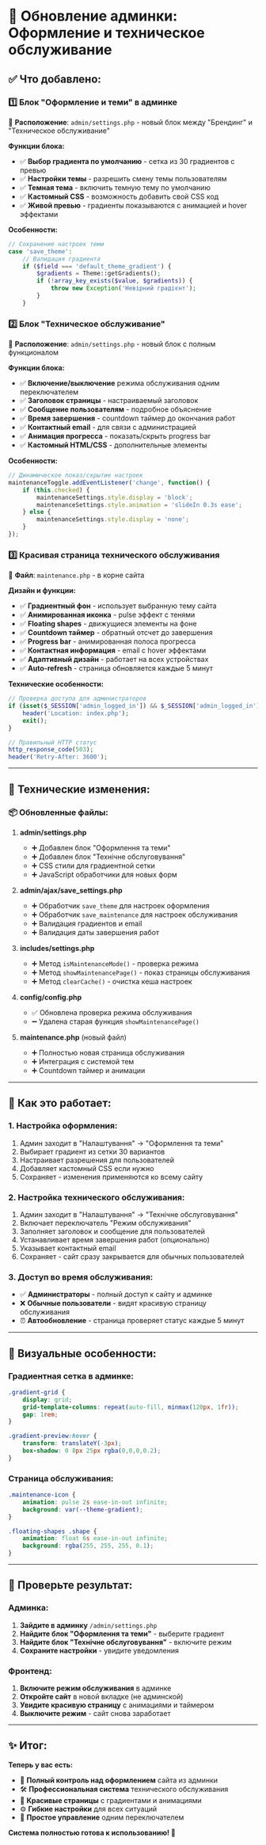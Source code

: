 # 🎨 Обновление админки: Оформление и техническое обслуживание

## ✅ **Что добавлено:**

### 1️⃣ **Блок "Оформление и теми" в админке**
📍 **Расположение**: `admin/settings.php` - новый блок между "Брендинг" и "Техническое обслуживание"

**Функции блока:**
- ✅ **Выбор градиента по умолчанию** - сетка из 30 градиентов с превью
- ✅ **Настройки темы** - разрешить смену темы пользователям
- ✅ **Темная тема** - включить темную тему по умолчанию  
- ✅ **Кастомный CSS** - возможность добавить свой CSS код
- ✅ **Живой превью** - градиенты показываются с анимацией и hover эффектами

**Особенности:**
```php
// Сохранение настроек теми
case 'save_theme':
    // Валидация градиента
    if ($field === 'default_theme_gradient') {
        $gradients = Theme::getGradients();
        if (!array_key_exists($value, $gradients)) {
            throw new Exception('Невірний градієнт');
        }
    }
```

### 2️⃣ **Блок "Техническое обслуживание"**
📍 **Расположение**: `admin/settings.php` - новый блок с полным функционалом

**Функции блока:**
- ✅ **Включение/выключение** режима обслуживания одним переключателем
- ✅ **Заголовок страницы** - настраиваемый заголовок
- ✅ **Сообщение пользователям** - подробное объяснение
- ✅ **Время завершения** - countdown таймер до окончания работ  
- ✅ **Контактный email** - для связи с администрацией
- ✅ **Анимация прогресса** - показать/скрыть progress bar
- ✅ **Кастомный HTML/CSS** - дополнительные элементы

**Особенности:**
```javascript
// Динамическое показ/скрытие настроек
maintenanceToggle.addEventListener('change', function() {
    if (this.checked) {
        maintenanceSettings.style.display = 'block';
        maintenanceSettings.style.animation = 'slideIn 0.3s ease';
    } else {
        maintenanceSettings.style.display = 'none';
    }
});
```

### 3️⃣ **Красивая страница технического обслуживания**
📍 **Файл**: `maintenance.php` - в корне сайта

**Дизайн и функции:**
- ✅ **Градиентный фон** - использует выбранную тему сайта
- ✅ **Анимированная иконка** - pulse эффект с тенями
- ✅ **Floating shapes** - движущиеся элементы на фоне
- ✅ **Countdown таймер** - обратный отсчет до завершения
- ✅ **Progress bar** - анимированная полоса прогресса
- ✅ **Контактная информация** - email с hover эффектами
- ✅ **Адаптивный дизайн** - работает на всех устройствах
- ✅ **Auto-refresh** - страница обновляется каждые 5 минут

**Технические особенности:**
```php
// Проверка доступа для администраторов
if (isset($_SESSION['admin_logged_in']) && $_SESSION['admin_logged_in']) {
    header('Location: index.php');
    exit();
}

// Правильный HTTP статус
http_response_code(503);
header('Retry-After: 3600');
```

---

## 🔧 **Технические изменения:**

### 📦 **Обновленные файлы:**

1. **admin/settings.php**
   - ➕ Добавлен блок "Оформлення та теми"
   - ➕ Добавлен блок "Технічне обслуговування"
   - ➕ CSS стили для градиентной сетки
   - ➕ JavaScript обработчики для новых форм

2. **admin/ajax/save_settings.php**
   - ➕ Обработчик `save_theme` для настроек оформления
   - ➕ Обработчик `save_maintenance` для настроек обслуживания
   - ➕ Валидация градиентов и email
   - ➕ Валидация даты завершения работ

3. **includes/settings.php**
   - ➕ Метод `isMaintenanceMode()` - проверка режима
   - ➕ Метод `showMaintenancePage()` - показ страницы обслуживания
   - ➕ Метод `clearCache()` - очистка кеша настроек

4. **config/config.php**
   - ✅ Обновлена проверка режима обслуживания
   - ➖ Удалена старая функция `showMaintenancePage()`

5. **maintenance.php** (новый файл)
   - ➕ Полностью новая страница обслуживания
   - ➕ Интеграция с системой тем
   - ➕ Countdown таймер и анимации

---

## 🎯 **Как это работает:**

### **1. Настройка оформления:**
1. Админ заходит в "Налаштування" → "Оформлення та теми"
2. Выбирает градиент из сетки 30 вариантов
3. Настраивает разрешения для пользователей
4. Добавляет кастомный CSS если нужно
5. Сохраняет - изменения применяются ко всему сайту

### **2. Настройка технического обслуживания:**
1. Админ заходит в "Налаштування" → "Технічне обслуговування"  
2. Включает переключатель "Режим обслуживания"
3. Заполняет заголовок и сообщение для пользователей
4. Устанавливает время завершения работ (опционально)
5. Указывает контактный email
6. Сохраняет - сайт сразу закрывается для обычных пользователей

### **3. Доступ во время обслуживания:**
- ✅ **Администраторы** - полный доступ к сайту и админке
- ❌ **Обычные пользователи** - видят красивую страницу обслуживания
- ⏰ **Автообновление** - страница проверяет статус каждые 5 минут

---

## 🎨 **Визуальные особенности:**

### **Градиентная сетка в админке:**
```css
.gradient-grid {
    display: grid;
    grid-template-columns: repeat(auto-fill, minmax(120px, 1fr));
    gap: 1rem;
}

.gradient-preview:hover {
    transform: translateY(-3px);
    box-shadow: 0 8px 25px rgba(0,0,0,0.2);
}
```

### **Страница обслуживания:**
```css
.maintenance-icon {
    animation: pulse 2s ease-in-out infinite;
    background: var(--theme-gradient);
}

.floating-shapes .shape {
    animation: float 6s ease-in-out infinite;
    background: rgba(255, 255, 255, 0.1);
}
```

---

## 🚀 **Проверьте результат:**

### **Админка:**
1. **Зайдите в админку** `/admin/settings.php`
2. **Найдите блок "Оформлення та теми"** - выберите градиент
3. **Найдите блок "Технічне обслуговування"** - включите режим
4. **Сохраните настройки** - увидите уведомления

### **Фронтенд:**
1. **Включите режим обслуживания** в админке
2. **Откройте сайт** в новой вкладке (не админской)
3. **Увидите красивую страницу** с анимациями и таймером
4. **Выключите режим** - сайт снова заработает

---

## ✨ **Итог:**

**Теперь у вас есть:**
- 🎨 **Полный контроль над оформлением** сайта из админки
- 🛠️ **Профессиональная система** технического обслуживания  
- 🎯 **Красивые страницы** с градиентами и анимациями
- ⚙️ **Гибкие настройки** для всех ситуаций
- 🔧 **Простое управление** одним переключателем

**Система полностью готова к использованию! 🎉**
